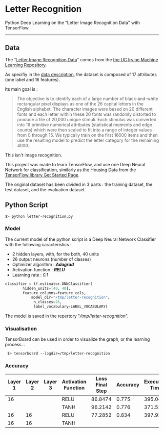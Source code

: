 # Letter Recognition

Python Deep Learning on the "Letter Image Recognition Data" with TensorFlow

---

## Data

The "[Letter Image Recognition Data](https://archive.ics.uci.edu/ml/machine-learning-databases/letter-recognition/)" comes from the [the UC Irvine Machine Learning Repository](http://archive.ics.uci.edu/ml/).

As specifiy in the [data description](https://archive.ics.uci.edu/ml/machine-learning-databases/letter-recognition/letter-recognition.names), the dataset is composed of 17 attributes (one label and 16 features).

Its main goal is :
> The objective is to identify each of a large number of black-and-white rectangular pixel displays as one of the 26 capital letters in the English alphabet.  The character images were based on 20 different fonts and each letter within these 20 fonts was randomly distorted to produce a file of 20,000 unique stimuli.  Each stimulus was converted into 16 primitive numerical attributes (statistical moments and edge counts) which were then scaled to fit into a range of integer values from 0 through 15.  We typically train on the first 16000 items and then use the resulting model to predict the letter category for the remaining 4000.

This isn't image recognition.

This project was made to learn TensorFlow, and use one Deep Neural Network for classification, similarly as the Housing Data from the [TensorFlow library Get Started Page](https://www.tensorflow.org/get_started/input_fn).

The original dataset has been divided in 3 parts : the training dataset, the test dataset, and the evaluation dataset.

## Python Script

```$> python letter-recognition.py```

### Model

The current model of the python script is a Deep Neural Network Classifier with the following caracteristics :
- 2 hidden layers, with, for the both, 40 units
- 26 output neurons (number of classes)
- Optimizer algorithm : ***Adagrad***
- Activation function : ***RELU***
- Learning rate : *0.1*

```python
classifier = tf.estimator.DNNClassifier(
    	hidden_units=[40, 40],
	    feature_columns=feature_cols,
		 	model_dir="/tmp/letter-recognition",
			 n_classes=26,
			 label_vocabulary=LABEL_VOCABULARY)
```

The model is saved in the repertory "*/tmp/letter-recognition*".

### Visualisation

TensorBoard can be used in order to visualize the graph, or the learning process...

``` $> tensorboard --logdir=/tmp/letter-recognition```

### Accuracy

| Layer 1 | Layer 2 | Layer 3 | Activation Function | Loss Final Step | Accuracy | Execution Time |
|---------|---------|---------|---------------------|-----------------|----------|----------------|
|      16 |         |         | RELU                |         86.8474 |    0.775 |        395.045 |
|         |         |         | TANH                |         96.2142 |    0.776 |        371.515 |
|      16 |      16 |         | RELU                |         77.2852 |    0.834 |        397.938 |
|      16 |      16 |         | TANH                |                 |          |                |
